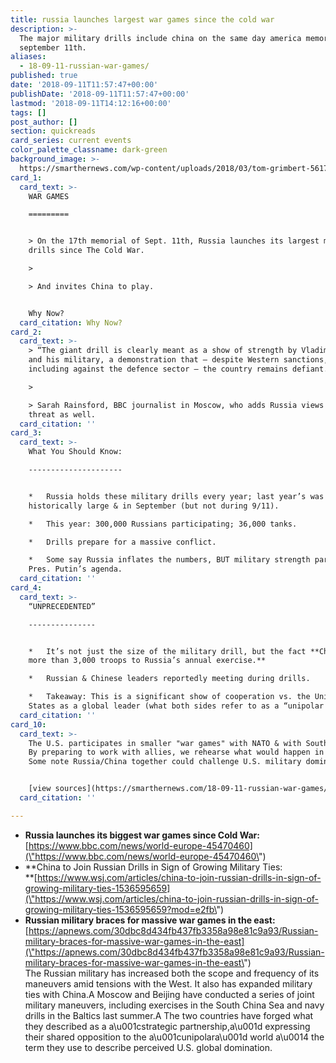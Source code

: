```yaml
---
title: russia launches largest war games since the cold war
description: >-
  The major military drills include china on the same day america memorializes
  september 11th.
aliases:
  - 18-09-11-russian-war-games/
published: true
date: '2018-09-11T11:57:47+00:00'
publishDate: '2018-09-11T11:57:47+00:00'
lastmod: '2018-09-11T14:12:16+00:00'
tags: []
post_author: []
section: quickreads
card_series: current events
color_palette_classname: dark-green
background_image: >-
  https://smarthernews.com/wp-content/uploads/2018/03/tom-grimbert-561706-unsplash-scaled.jpg
card_1:
  card_text: >-
    WAR GAMES

    =========


    > On the 17th memorial of Sept. 11th, Russia launches its largest military
    drills since The Cold War.

    > 

    > And invites China to play.


    Why Now?
  card_citation: Why Now?
card_2:
  card_text: >-
    > “The giant drill is clearly meant as a show of strength by Vladimir Putin
    and his military, a demonstration that – despite Western sanctions,
    including against the defence sector – the country remains defiant.”

    > 

    > Sarah Rainsford, BBC journalist in Moscow, who adds Russia views NATO as a
    threat as well.
  card_citation: ''
card_3:
  card_text: >-
    What You Should Know:

    ---------------------


    *   Russia holds these military drills every year; last year’s was also
    historically large & in September (but not during 9/11).

    *   This year: 300,000 Russians participating; 36,000 tanks.

    *   Drills prepare for a massive conflict.

    *   Some say Russia inflates the numbers, BUT military strength part of
    Pres. Putin’s agenda.
  card_citation: ''
card_4:
  card_text: >-
    “UNPRECEDENTED”

    ---------------


    *   It’s not just the size of the military drill, but the fact **China added
    more than 3,000 troops to Russia’s annual exercise.**

    *   Russian & Chinese leaders reportedly meeting during drills.

    *   Takeaway: This is a significant show of cooperation vs. the United
    States as a global leader (what both sides refer to as a “unipolar world”).
  card_citation: ''
card_10:
  card_text: >-
    The U.S. participates in smaller "war games" with NATO & with South Korea.
    By preparing to work with allies, we rehearse what would happen in a crisis.
    Some note Russia/China together could challenge U.S. military dominance.


    [view sources](https://smarthernews.com/18-09-11-russian-war-games/)
  card_citation: ''

---
```

*   **Russia launches its biggest war games since Cold War:**  
    [https://www.bbc.com/news/world-europe-45470460](\"https://www.bbc.com/news/world-europe-45470460\")
*   **China to Join Russian Drills in Sign of Growing Military Ties:  
    **[https://www.wsj.com/articles/china-to-join-russian-drills-in-sign-of-growing-military-ties-1536595659](\"https://www.wsj.com/articles/china-to-join-russian-drills-in-sign-of-growing-military-ties-1536595659?mod=e2fb\")
*   **Russian military braces for massive war games in the east:**  
    [https://apnews.com/30dbc8d434fb437fb3358a98e81c9a93/Russian-military-braces-for-massive-war-games-in-the-east](\"https://apnews.com/30dbc8d434fb437fb3358a98e81c9a93/Russian-military-braces-for-massive-war-games-in-the-east\")  
    The Russian military has increased both the scope and frequency of its maneuvers amid tensions with the West. It also has expanded military ties with China.A Moscow and Beijing have conducted a series of joint military maneuvers, including exercises in the South China Sea and navy drills in the Baltics last summer.A The two countries have forged what they described as a a\\u001cstrategic partnership,a\\u001d expressing their shared opposition to the a\\u001cunipolara\\u001d world a\\u0014 the term they use to describe perceived U.S. global domination.